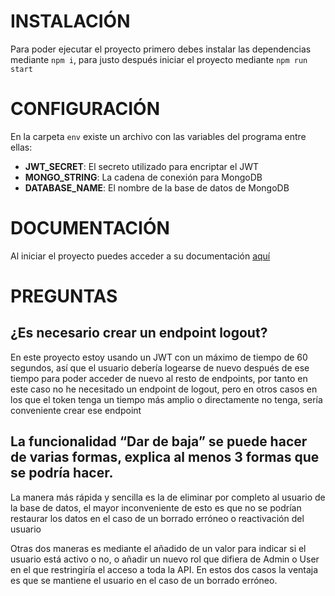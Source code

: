 # INSTALACIÓN
Para poder ejecutar el proyecto primero debes instalar las dependencias mediante `npm i`, para justo después iniciar el proyecto mediante `npm run start`

# CONFIGURACIÓN
En la carpeta `env` existe un archivo con las variables del programa entre ellas:
* **JWT_SECRET**: El secreto utilizado para encriptar el JWT
* **MONGO_STRING**: La cadena de conexión para MongoDB
* **DATABASE_NAME**: El nombre de la base de datos de MongoDB

# DOCUMENTACIÓN
Al iniciar el proyecto puedes acceder a su documentación [aquí](https://localhost:3000/doc)

# PREGUNTAS
## ¿Es necesario crear un endpoint logout?
En este proyecto estoy usando un JWT con un máximo de tiempo de 60 segundos, así que el usuario debería logearse de nuevo después de ese tiempo para poder acceder de nuevo al resto de endpoints, por tanto en este caso no he necesitado un endpoint de logout, pero en otros casos en los que el token tenga un tiempo más amplio o directamente no tenga, sería conveniente crear ese endpoint

## La funcionalidad “Dar de baja” se puede hacer de varias formas, explica al menos 3 formas que se podría hacer.
La manera más rápida y sencilla es la de eliminar por completo al usuario de la base de datos, el mayor inconveniente de esto es que no se podrían restaurar los datos en el caso de un borrado erróneo o reactivación del usuario

Otras dos maneras es mediante el añadido de un valor para indicar si el usuario está activo o no, o añadir un nuevo rol que difiera de Admin o User en el que restringiría el acceso a toda la API. En estos dos casos la ventaja es que se mantiene el usuario en el caso de un borrado erróneo.